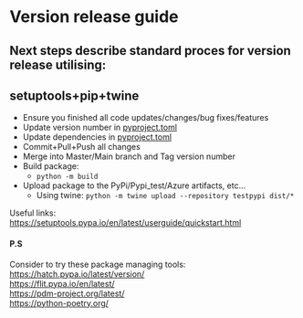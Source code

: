 
# Version release guide

## Next steps describe standard proces for version release utilising:  

## setuptools+pip+twine  

* Ensure you finished all code updates/changes/bug fixes/features
* Update version number in [pyproject.toml](../pyproject.toml)
* Update dependencies in [pyproject.toml](../pyproject.toml)
* Commit+Pull+Push all changes
* Merge into Master/Main branch and Tag version number
* Build package:
    * `python -m build`
* Upload package to the PyPi/Pypi_test/Azure artifacts, etc...
    * Using twine: `python -m twine upload --repository testpypi dist/*`

Useful links:  
https://setuptools.pypa.io/en/latest/userguide/quickstart.html

#### P.S
Consider to try these package managing tools:  
https://hatch.pypa.io/latest/version/  
https://flit.pypa.io/en/latest/  
https://pdm-project.org/latest/  
https://python-poetry.org/  
